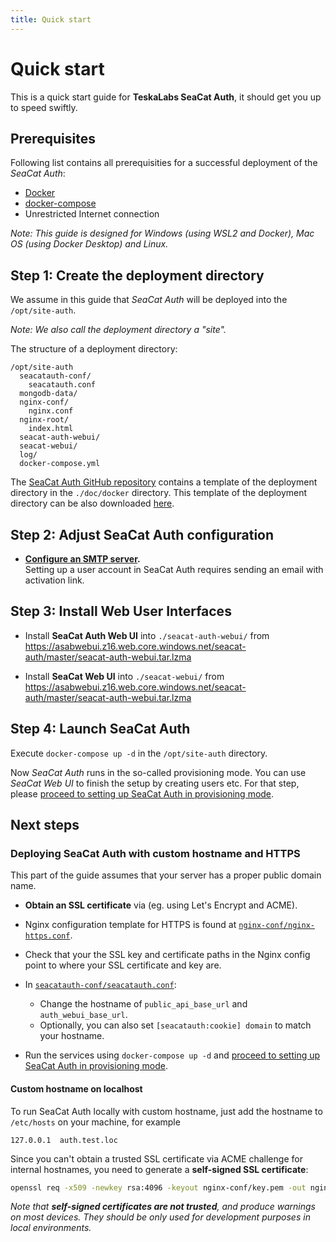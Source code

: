 ```yaml
---
title: Quick start
---
```


# Quick start

This is a quick start guide for **TeskaLabs SeaCat Auth**, it should get you up to speed swiftly.


## Prerequisites

Following list contains all prerequisities for a successful deployment of the _SeaCat Auth_:

* [Docker](https://www.docker.com)
* [docker-compose](https://docs.docker.com/compose/)
* Unrestricted Internet connection

_Note: This guide is designed for Windows (using WSL2 and Docker), Mac OS (using Docker Desktop) and Linux._


## Step 1: Create the deployment directory

We assume in this guide that _SeaCat Auth_ will be deployed into the `/opt/site-auth`.

_Note: We also call the deployment directory a "site"._

The structure of a deployment directory:

```
/opt/site-auth
  seacatauth-conf/
    seacatauth.conf
  mongodb-data/
  nginx-conf/
    nginx.conf
  nginx-root/
    index.html
  seacat-auth-webui/
  seacat-webui/
  log/
  docker-compose.yml
```

The [SeaCat Auth GitHub repository](https://github.com/TeskaLabs/seacat-auth) contains a template of the deployment directory in the `./doc/docker` directory.
This template of the deployment directory can be also downloaded [here](https://nightly.link/TeskaLabs/seacat-auth/workflows/ci/main/seacat-auth-docker-starter.zip).


## Step 2: Adjust SeaCat Auth configuration

  - **[Configure an SMTP server](../config/mail-server).**  
    Setting up a user account in SeaCat Auth requires sending an email with activation link.


## Step 3: Install Web User Interfaces

- Install **SeaCat Auth Web UI** into `./seacat-auth-webui/` from https://asabwebui.z16.web.core.windows.net/seacat-auth/master/seacat-auth-webui.tar.lzma 

- Install **SeaCat Web UI** into `./seacat-webui/` from https://asabwebui.z16.web.core.windows.net/seacat-auth/master/seacat-auth-webui.tar.lzma 


## Step 4: Launch SeaCat Auth

Execute `docker-compose up -d` in the `/opt/site-auth` directory.

Now _SeaCat Auth_ runs in the so-called provisioning mode.
You can use _SeaCat Web UI_ to finish the setup by creating users etc.
For that step, please [proceed to setting up SeaCat Auth in provisioning mode](../config/provisioning).


## Next steps

### Deploying SeaCat Auth with custom hostname and HTTPS

This part of the guide assumes that your server has a proper public domain name.

- **Obtain an SSL certificate** via (eg. using Let's Encrypt and ACME).

- Nginx configuration template for HTTPS is found at [`nginx-conf/nginx-https.conf`](https://github.com/TeskaLabs/seacat-auth/tree/main/doc/docker/nginx-conf/nginx-https.conf).

- Check that your the SSL key and certificate paths in the Nginx config point to where your SSL certificate and key are.

- In [`seacatauth-conf/seacatauth.conf`](https://github.com/TeskaLabs/seacat-auth/tree/main/doc/docker/seacatauth-conf/seacatauth.conf):
  - Change the hostname of `public_api_base_url` and `auth_webui_base_url`.
  - Optionally, you can also set `[seacatauth:cookie] domain` to match your hostname.

- Run the services using `docker-compose up -d` and [proceed to setting up SeaCat Auth in provisioning mode](../config/provisioning).


#### Custom hostname on localhost

To run SeaCat Auth locally with custom hostname, just add the hostname to `/etc/hosts` on your machine, for example

```
127.0.0.1  auth.test.loc
```

Since you can't obtain a trusted SSL certificate via ACME challenge for internal hostnames, 
you need to generate a **self-signed SSL certificate**:

```sh
openssl req -x509 -newkey rsa:4096 -keyout nginx-conf/key.pem -out nginx-conf/cert.pem -days 365 -nodes
```

*Note that **self-signed certificates are not trusted**, and produce warnings on most devices.*
*They should be only used for development purposes in local environments.*
